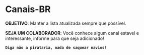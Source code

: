 # Canais-BR

**OBJETIVO**:
Manter a lista atualizada sempre que possível. 

**SEJA UM COLABORADOR**:
Você conhece algum canal estavel e interessante, informe para que seja adicionado!

**`Diga não a pirataria, nada de saquear navios!`**
